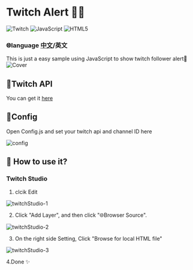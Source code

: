 
#  Twitch Alert 🗽✨


 ![Twitch](https://img.shields.io/badge/Twitch-%239146FF.svg?style=for-the-badge&logo=Twitch&logoColor=white) ![JavaScript](https://img.shields.io/badge/javascript-%23323330.svg?style=for-the-badge&logo=javascript&logoColor=%23F7DF1E) ![HTML5](https://img.shields.io/badge/html5-%23E34F26.svg?style=for-the-badge&logo=html5&logoColor=white)

### 🌐language [中文](https://github.com/GaryKu0/Twitch-Alert/blob/main/README-mandarin.md)/英文

This is just a easy sample using JavaScript to show twitch follower alert💩
![Cover](https://i.imgur.com/k2SdNyt.png)

## 🦄Twitch API

You can get it [here](https://dev.twitch.tv/console)

## 🔧Config

Open Config.js and set your twitch api and channel ID here

![config](https://i.imgur.com/yX4HRhi.png)

## 🤔 How to use it?
### Twitch Studio
1. clcik Edit 

![twitchStudio-1](https://i.imgur.com/7g0zos3.png)

2. Click "Add Layer", and then click "🌐Browser Source".

![twitchStudio-2](https://i.imgur.com/HiLgReU.png)

3. On the right side Setting, Click "Browse for local HTML file"

![twitchStudio-3](https://i.imgur.com/YD7qd1t.png)

4.Done ✨
